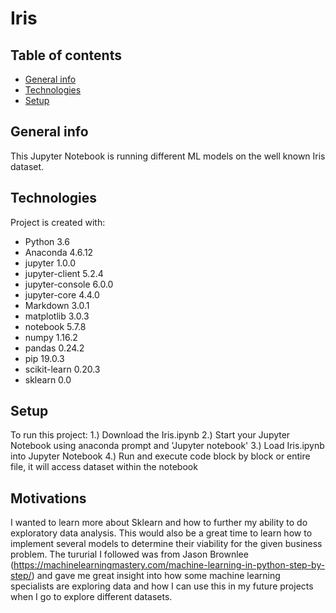 # Iris
## Table of contents
* [General info](#general-info)
* [Technologies](#technologies)
* [Setup](#setup)

## General info
This Jupyter Notebook is running different ML models on the well known Iris dataset.
	
## Technologies
Project is created with:
* Python                        3.6
* Anaconda                      4.6.12
* jupyter                       1.0.0
* jupyter-client                5.2.4
* jupyter-console               6.0.0
* jupyter-core                  4.4.0
* Markdown                      3.0.1
* matplotlib                    3.0.3
* notebook                      5.7.8
* numpy                         1.16.2
* pandas                        0.24.2
* pip                           19.0.3
* scikit-learn                  0.20.3
* sklearn                       0.0
	
## Setup
To run this project:
1.) Download the Iris.ipynb
2.) Start your Jupyter Notebook using anaconda prompt and 'Jupyter notebook'
3.) Load Iris.ipynb into Jupyter Notebook
4.) Run and execute code block by block or entire file, it will access dataset within the notebook

## Motivations
I wanted to learn more about Sklearn and how to further my 
ability to do exploratory data analysis. This would also be
a great time to learn how to implement several models to 
determine their viability for the given business problem.
The tururial I followed was from Jason Brownlee
(https://machinelearningmastery.com/machine-learning-in-python-step-by-step/)
and gave me great insight into how some machine learning specialists
are exploring data and how I can use this in my future projects when
I go to explore different datasets.
